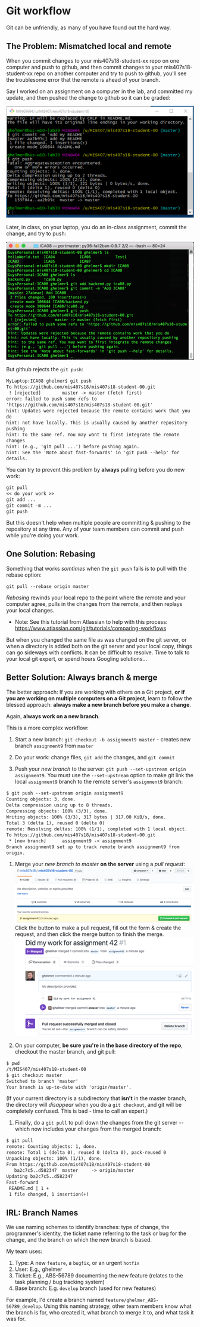# Git workflow

Git can be unfriendly, as many of you have found out the hard way.

## The Problem: Mismatched local and remote

When you commit changes to your mis407s18-student-xx repo on one computer and push to github, and then commit changes to your mis407s18-student-xx repo on another computer and try to push to github, you'll see the troublesome error that the remote is ahead of your branch.

Say I worked on an assignment on a computer in the lab, and committed my update, and then pushed the change to github so it can be graded:

![lab-commit.png](images/lab-commit.png)

Later, in class, on your laptop, you do an in-class assignment, commit the change, and try to push:

![laptop-commit.png](images/laptop-commit.png)

But github rejects the `git push`:

```
MyLaptop:ICA08 ghelmer$ git push
To https://github.com/mis407s18/mis407s18-student-00.git
 ! [rejected]        master -> master (fetch first)
error: failed to push some refs to 'https://github.com/mis407s18/mis407s18-student-00.git'
hint: Updates were rejected because the remote contains work that you do
hint: not have locally. This is usually caused by another repository pushing
hint: to the same ref. You may want to first integrate the remote changes
hint: (e.g., 'git pull ...') before pushing again.
hint: See the 'Note about fast-forwards' in 'git push --help' for details.
```

You can try to prevent this problem by **always** pulling before you do new work:

```
git pull
<< do your work >>
git add ...
git commit -m ...
git push
```

But this doesn't help when multiple people are committing & pushing to the repository at any time. Any of your team members can commit and push while you're doing your work.

## One Solution: Rebasing

Something that works *somtimes* when the `git push` fails is to pull with the rebase option:

```
git pull --rebase origin master
```

*Rebasing* rewinds your local repo to the point where the remote and your computer agree, pulls in the changes from the remote, and then replays your local changes.

* Note: See this tutorial from Atlassian to help with this process:
https://www.atlassian.com/git/tutorials/comparing-workflows

But when you changed the same file as was changed on the git server, or when a directory is added both on the git server and your local copy, things can go sideways with conflicts. It can be difficult to resolve. Time to talk to your local git expert, or spend hours Googling solutions...

## Better Solution: Always branch & merge

The better approach: If you are working with others on a Git project, **or if you are working on multiple computers on a Git project**, learn to follow the blessed approach: **always make a new branch before you make a change**.

Again, **always work on a new branch**.

This is a more complex workflow:

1. Start a new branch: `git checkout -b assignment9 master` - creates new branch `assignment9` from `master`

1. Do your work: change files, `git add` the changes, and `git commit`

1. Push your *new branch* to the server: `git push --set-upstream origin assignment9`. You must use the `--set-upstream` option to make git link the local `assignment9` branch to the remote server's `assignment9` branch:
```
$ git push --set-upstream origin assignment9
Counting objects: 3, done.
Delta compression using up to 8 threads.
Compressing objects: 100% (3/3), done.
Writing objects: 100% (3/3), 317 bytes | 317.00 KiB/s, done.
Total 3 (delta 1), reused 0 (delta 0)
remote: Resolving deltas: 100% (1/1), completed with 1 local object.
To https://github.com/mis407s18/mis407s18-student-00.git
 * [new branch]      assignment9 -> assignment9
Branch assignment9 set up to track remote branch assignment9 from origin.
```

1. Merge your *new branch to master* **on the server** using a *pull request*:
![github-branch.png](images/github-branch.png)
Click the button to make a pull request, fill out the form & create the request, and then click the merge button to finish the merge.
![github-merged.png](images/github-merged.png)

1. On your computer, **be sure you're in the base directory of the repo**, checkout the master branch, and git pull:
```
$ pwd
/t/MIS407/mis407s18-student-00
$ git checkout master
Switched to branch 'master'
Your branch is up-to-date with 'origin/master'.
```
(If your current directory is a subdirectory that **isn't** in the master branch, the directory will *disappear* when you do a `git checkout`, and git will be completely confused. This is bad - time to call an expert.)

1. Finally, do a `git pull` to pull down the changes from the git server -- which now includes your changes from the merged branch:
```
$ git pull
remote: Counting objects: 1, done.
remote: Total 1 (delta 0), reused 0 (delta 0), pack-reused 0
Unpacking objects: 100% (1/1), done.
From https://github.com/mis407s18/mis407s18-student-00
   ba2c7c5..d582347  master     -> origin/master
Updating ba2c7c5..d582347
Fast-forward
 README.md | 1 +
 1 file changed, 1 insertion(+)
```

## IRL: Branch Names

We use naming schemes to identify branches: type of change, the programmer's identity, the ticket name referring to the task or bug for the change, and the branch on which the new branch is based.

My team uses:
1. Type: A new `feature`, a `bugfix`, or an urgent `hotfix`
1. User: E.g., ghelmer
1. Ticket: E.g., ABS-56789 documenting the new feature (relates to the task planning / bug tracking system)
1. Base branch: E.g. `develop` branch (used for new features)

For example, I'd create a branch named `feature/ghelmer_ABS-56789_develop`. Using this naming strategy, other team members know what the branch is for, who created it, what branch to merge it to, and what task it was for.
